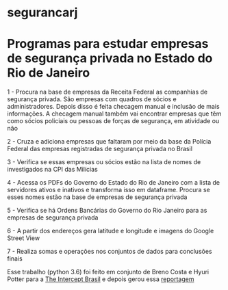 # segurancarj

# Programas para estudar empresas de segurança privada no Estado do Rio de Janeiro

1 - Procura na base de empresas da Receita Federal as companhias de segurança privada. São empresas com quadros de sócios e administradores. Depois disso é feita checagem manual e inclusão de mais informações. A checagem manual também vai encontrar empresas que têm como sócios policiais ou pessoas de forças de segurança, em atividade ou não

2 - Cruza e adiciona empresas que faltaram por meio da base da Polícia Federal das empresas registradas de segurança privada no Brasil

3 - Verifica se essas empresas ou sócios estão na lista de nomes de investigados na CPI das Milícias

4 - Acessa os PDFs do Governo do Estado do Rio de Janeiro com a lista de servidores ativos e inativos e transforma isso em dataframe. Procura se esses nomes estão na base de empresas de segurança privada

5 - Verifica se há Ordens Bancárias do Governo do Rio Janeiro para as empresas de segurança privada 

6 - A partir dos endereços gera latitude e longitude e imagens do Google Street View

7 - Realiza somas e operações nos conjuntos de dados para conclusões finais

Esse trabalho (python 3.6) foi feito em conjunto de Breno Costa e Hyuri Potter para a [The Intercept Brasil](https://theintercept.com/brasil/)
 e depois gerou essa [reportagem](https://theintercept.com/2018/07/16/o-lucrativo-exercito-de-seguranca-privada-comandado-por-militares-milicianos-e-amigos-de-eduardo-cunha-no-rio/)
